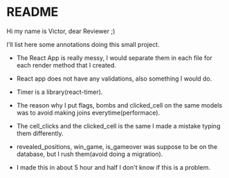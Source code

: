 # README

Hi my name is Victor, dear Reviewer ;)

I'll list here some annotations doing this small project.

* The React App is really messy, I would separate them in each file for each render method that I created.

* React app does not have any validations, also something I would do.

* Timer is a library(react-timer).

* The reason why I put flags, bombs and clicked_cell on the same models was to avoid making joins everytime(performace).

* The cell_clicks and the clicked_cell is the same I made a mistake typing them differently.

* revealed_positions, win_game, is_gameover was suppose to be on the database, but I rush them(avoid doing a migration).

* I made this in about 5 hour and half I don't know if this is a problem.